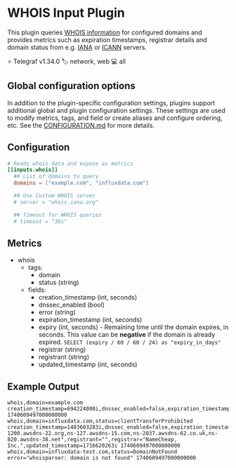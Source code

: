 # WHOIS Input Plugin

This plugin queries [WHOIS information][whois] for configured
domains and provides metrics such as expiration timestamps, registrar
details and domain status from e.g. [IANA][iana] or [ICANN][icann]
servers.

⭐ Telegraf v1.34.0
🏷️ network, web
💻 all

[whois]: https://datatracker.ietf.org/doc/html/rfc3912
[icann]: https://lookup.icann.org/
[iana]: https://www.iana.org/whois

## Global configuration options <!-- @/docs/includes/plugin_config.md -->

In addition to the plugin-specific configuration settings, plugins support
additional global and plugin configuration settings. These settings are used to
modify metrics, tags, and field or create aliases and configure ordering, etc.
See the [CONFIGURATION.md][CONFIGURATION.md] for more details.

[CONFIGURATION.md]: ../../../docs/CONFIGURATION.md#plugins

## Configuration

```toml @sample.conf
# Reads whois data and expose as metrics
[[inputs.whois]]
  ## List of domains to query
  domains = ["example.com", "influxdata.com"]

  ## Use Custom WHOIS server
  # server = "whois.iana.org"

  ## Timeout for WHOIS queries
  # timeout = "30s"
```

## Metrics

- whois
  - tags:
    - domain
    - status (string)
  - fields:
    - creation_timestamp (int, seconds)
    - dnssec_enabled (bool)
    - error (string)
    - expiration_timestamp (int, seconds)
    - expiry (int, seconds) - Remaining time until the domain expires, in seconds.
        This value can be **negative** if the domain is already expired.
        `SELECT (expiry / 60 / 60 / 24) as "expiry_in_days"`
    - registrar (string)
    - registrant (string)
    - updated_timestamp (int, seconds)

## Example Output

```text
whois,domain=example.com creation_timestamp=694224000i,dnssec_enabled=false,expiration_timestamp=0i,expiry=0i,name_servers="",registrant="",registrar="",updated_timestamp=0i 1740609497000000000
whois,domain=influxdata.com,status=clientTransferProhibited creation_timestamp=1403603283i,dnssec_enabled=false,expiration_timestamp=1750758483i,expiry=10148985i,name_servers="ns-1200.awsdns-22.org,ns-127.awsdns-15.com,ns-2037.awsdns-62.co.uk,ns-820.awsdns-38.net",registrant="",registrar="NameCheap, Inc.",updated_timestamp=1716620263i 1740609497000000000
whois,domain=influxdata-test.com,status=DomainNotFound error="whoisparser: domain is not found" 1740609497000000000
```
